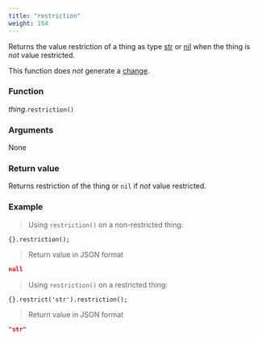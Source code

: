 ```yaml
---
title: "restriction"
weight: 154
---
```


Returns the value restriction of a thing as type [str](../../str) or [nil](../../nil) when the thing is *not* value restricted.

This function does *not* generate a [change](../../../overview/changes).

### Function

*thing*.`restriction()`

### Arguments

None

### Return value

Returns restriction of the thing or `nil` if *not* value restricted.

### Example

> Using `restriction()` on a non-restricted thing:

```thingsdb,json_response
{}.restriction();
```

> Return value in JSON format

```json
null
```

> Using `restriction()` on a restricted thing:

```thingsdb,json_response
{}.restrict('str').restriction();
```

> Return value in JSON format

```json
"str"
```